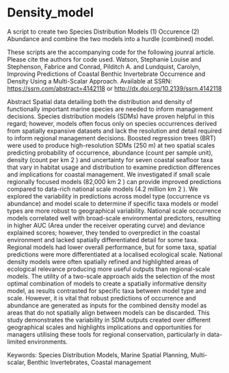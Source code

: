 # Density_model
A script to create two Species Distribution Models (1) Occurence (2) Abundance and combine the two models into a hurdle (combined) model.

These scripts are the accompanying code for the following jounral article. Please cite the authors for code used. 
Watson, Stephanie Louise and Stephenson, Fabrice and Conrad, Pilditch A. and Lundquist, Carolyn, Improving Predictions of Coastal Benthic Invertebrate Occurrence and Density Using a Multi-Scalar Approach. Available at SSRN: https://ssrn.com/abstract=4142118 or http://dx.doi.org/10.2139/ssrn.4142118

Abstract
Spatial data detailing both the distribution and density of functionally important marine species are needed to inform management decisions. Species distribution models (SDMs) have proven helpful in this regard; however, models often focus only on species occurrences derived from spatially expansive datasets and lack the resolution and detail required to inform regional management decisions. Boosted regression trees (BRT) were used to produce high-resolution SDMs (250 m) at two spatial scales predicting probability of occurrence, abundance (count per sample unit), density (count per km 2 ) and uncertainty for seven coastal seafloor taxa that vary in habitat usage and distribution to examine prediction differences and implications for coastal management. We investigated if small scale regionally focused models (82,000 km 2 ) can provide improved predictions compared to data-rich national scale models (4.2 million km 2 ). We explored the variability in predictions across model type (occurrence vs abundance) and model scale to determine if specific taxa models or model types are more robust to geographical variability. National scale occurrence models correlated well with broad-scale environmental predictors, resulting in higher AUC (Area under the receiver operating curve) and deviance explained scores; however, they tended to overpredict in the coastal environment and lacked spatially differentiated detail for some taxa. Regional models had lower overall performance, but for some taxa, spatial predictions were more differentiated at a localised ecological scale. National density models were often spatially refined and highlighted areas of ecological relevance producing more useful outputs than regional-scale models. The utility of a two-scale approach aids the selection of the most optimal combination of models to create a spatially informative density model, as results contrasted for specific taxa between model type and scale. However, it is vital that robust predictions of occurrence and abundance are generated as inputs for the combined density model as areas that do not spatially align between models can be discarded. This study demonstrates the variability in SDM outputs created over different geographical scales and highlights implications and opportunities for managers utilising these tools for regional conservation, particularly in data-limited environments.

Keywords: Species Distribution Models, Marine Spatial Planning, Multi-scalar, Benthic Invertebrates, Coastal management



